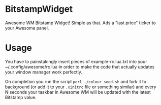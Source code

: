 BitstampWidget
==============

Awesome WM Bitstamp Widget! Simple as that. Ads a "last price" ticker to your Awesome panel.


Usage
==============

You have to painstakingly insert pieces of example-rc.lua.txt into your ~/.config/awesome/rc.lua in order to make the code that actually updates your window manager work perfectly.

On completion you run the script `perl ./colour_seed.sh` and fork it to background (or add it to your `.xinitrc` file or something similar) and every N seconds your taskbar in Awesome WM will be updated with the latest Bitstamp value.
